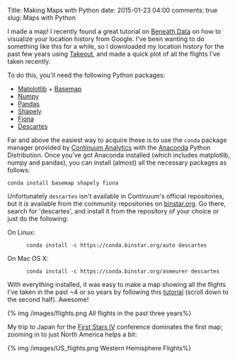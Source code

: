 Title: Making Maps with Python
date: 2015-01-23 04:00
comments: true
slug: Maps with Python

I made a map!  I recently found a great tutorial on [Beneath Data](http://beneathdata.com) on how to visualize your location history from Google.  I've been wanting to do something like this for a while, so I downloaded my location history for the past few years using [Takeout](https://www.google.com/settings/takeout), and made a quick plot of all the flights I've taken recently.

To do this, you'll need the following Python packages:

- [Matplotlib](http://matplotlib.org/) + [Basemap](http://matplotlib.org/basemap)
- [Numpy](http://www.numpy.org/)
- [Pandas](http://pandas.pydata.org/)
- [Shapely](https://pypi.python.org/pypi/Shapely)
- [Fiona](https://pypi.python.org/pypi/Fiona)
- [Descartes](https://pypi.python.org/pypi/descartes)

Far and above the easiest way to acquire these is to use the ``conda`` package manager provided by [Continuum Analytics](https://store.continuum.io/cshop/anaconda/) with the [Anaconda](http://docs.continuum.io/anaconda/) Python Distribution. Once you've got Anaconda installed (which includes matplotlib, numpy and pandas), you can install (almost) all the necessary packages as follows:

    conda install basemap shapely fiona

Unfortunately ``descartes`` isn't available in Continuum's official repositories, but it _is_ available from the community repositories on [binstar.org](binstar.org). Go there, search for 'descartes', and install it from the repository of your choice or just do the following:

On Linux:

	      conda install -c https://conda.binstar.org/auto descartes

On Mac OS X:

	      conda install -c https://conda.binstar.org/asmeurer descartes	   


With everything installed, it was easy to make a map showing all the flights I've taken in the past ~4 or so years by following this [tutorial](http://beneathdata.com/how-to/visualizing-my-location-history/) (scroll down to the second half).  Awesome!

{% img /images/flights.png All flights in the past three years%}

My trip to Japan for the [First Stars IV](http://tpweb2.phys.konan-u.ac.jp/~FirstStar4/) conference dominates the first map; zooming in to just North America helps a bit:

{% img /images/US_flights.png Western Hemisphere Flights%}


